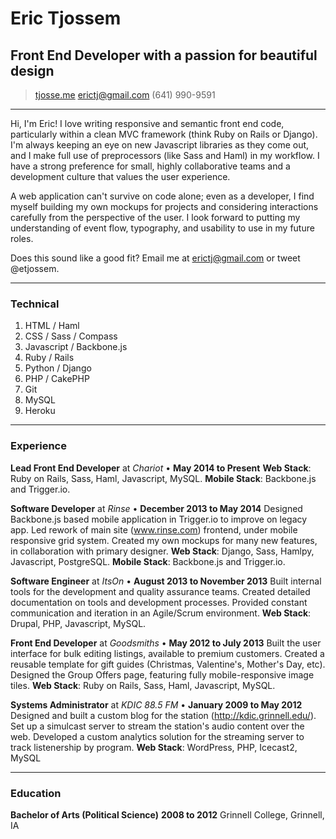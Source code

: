 # Eric Tjossem
## Front End Developer with a passion for beautiful design

> [tjosse.me](http://www.tjosse.me)
> [erictj@gmail.com](mailto:erictj@gmail.com)
> (641) 990-9591

------

Hi, I'm Eric! I love writing responsive and semantic front end code, particularly within a clean MVC framework (think Ruby on Rails or Django). I'm always keeping an eye on new Javascript libraries as they come out, and I make full use of preprocessors (like Sass and Haml) in my workflow. I have a strong preference for small, highly collaborative teams and a development culture that values the user experience.

A web application can't survive on code alone; even as a developer, I find myself building my own mockups for projects and considering interactions carefully from the perspective of the user. I look forward to putting my understanding of event flow, typography, and usability to use in my future roles.

Does this sound like a good fit? Email me at erictj@gmail.com or tweet @etjossem.

------

### Technical

1. HTML / Haml
1. CSS / Sass / Compass
1. Javascript / Backbone.js
1. Ruby / Rails
1. Python / Django
1. PHP / CakePHP
1. Git
1. MySQL
1. Heroku

------

### Experience


**Lead Front End Developer** at *Chariot* • __May 2014 to Present__
  **Web Stack**: Ruby on Rails, Sass, Haml, Javascript, MySQL.
  **Mobile Stack**: Backbone.js and Trigger.io.

**Software Developer** at *Rinse* • __December 2013 to May 2014__
  Designed Backbone.js based mobile application in Trigger.io to improve on legacy app.
  Led rework of main site (www.rinse.com) frontend, under mobile responsive grid system.
  Created my own mockups for many new features, in collaboration with primary designer.
  **Web Stack**: Django, Sass, Hamlpy, Javascript, PostgreSQL. 
  **Mobile Stack**: Backbone.js and Trigger.io.

**Software Engineer** at *ItsOn* • __August 2013 to November 2013__
  Built internal tools for the development and quality assurance teams.
  Created detailed documentation on tools and development processes.
  Provided constant communication and iteration in an Agile/Scrum environment.
  **Web Stack**: Drupal, PHP, Javascript, MySQL.

**Front End Developer** at *Goodsmiths* • __May 2012 to July 2013__
  Built the user interface for bulk editing listings, available to premium customers.
  Created a reusable template for gift guides (Christmas, Valentine's, Mother's Day, etc).
  Designed the Group Offers page, featuring fully mobile-responsive image tiles.
  **Web Stack**: Ruby on Rails, Sass, Haml, Javascript, MySQL.

**Systems Administrator** at *KDIC 88.5 FM* • __January 2009 to May 2012__
  Designed and built a custom blog for the station (http://kdic.grinnell.edu/).
  Set up a simulcast server to stream the station's audio content over the web.
  Developed a custom analytics solution for the streaming server to track listenership by program.
  **Web Stack**: WordPress, PHP, Icecast2, MySQL

------

### Education

**Bachelor of Arts (Political Science)** __2008 to 2012__
  Grinnell College, Grinnell, IA